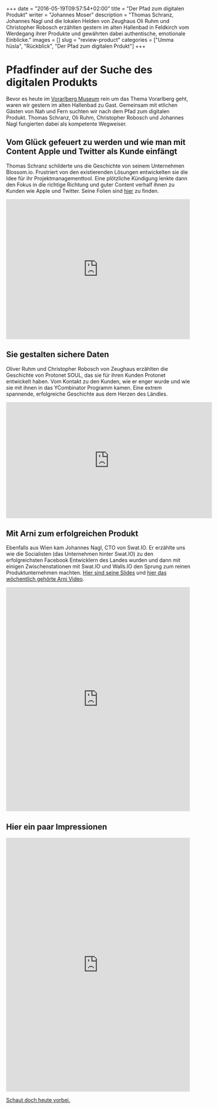+++
date = "2016-05-19T09:57:54+02:00"
title = "Der Pfad zum digitalen Produkt"
writer = "Johannes Moser"
description = "Thomas Schranz, Johannes Nagl und die lokalen Helden von Zeughaus Oli Ruhm und Christopher Robosch erzählten gestern im alten Hallenbad in Feldkirch vom Werdegang ihrer Produkte und gewährten dabei authentische, emotionale Einblicke."
images = []
slug = "review-product"
categories = ["Umma hüsla", "Rückblick", "Der Pfad zum digitalen Prdukt"]
+++


# Pfadfinder auf der Suche des digitalen Produkts

Bevor es heute im [Vorarlberg Museum](http://uh.digitaleinitiativen.at/veranstaltungen/konferenz/#vorarlberg) rein um das Thema Vorarlberg geht, waren wir gestern im alten Hallenbad zu Gast. Gemeinsam mit etlichen Gästen von Nah und Fern suchten wir nach dem Pfad zum digitalen Produkt. Thomas Schranz, Oli Ruhm, Christopher Robosch und Johannes Nagl fungierten dabei als kompetente Wegweiser.


## Vom Glück gefeuert zu werden und wie man mit Content Apple und Twitter als Kunde einfängt

Thomas Schranz schilderte uns die Geschichte von seinem Unternehmen Blossom.io. Frustriert von den existierenden Lösungen entwickelten sie die Idee für ihr Projektmanagementtool. Eine plötzliche Kündigung lenkte dann den Fokus in die richtige Richtung und guter Content verhalf ihnen zu Kunden wie Apple und Twitter.
Seine Folien sind [hier](http://de.slideshare.net/blossom_io/how-to-run-hyper-distributed-companies) zu finden.

<iframe src="https://www.facebook.com/plugins/post.php?href=https%3A%2F%2Fwww.facebook.com%2FDigitaleInitiativen%2Fphotos%2Fa.1696678357236164.1073741834.1590536314517036%2F1780709822166350%2F%3Ftype%3D3&width=500" width="500" height="380" style="border:none;overflow:hidden" scrolling="no" frameborder="0" allowTransparency="true"></iframe>


## Sie gestalten sichere Daten

Oliver Ruhm und Christopher Robosch von Zeughaus erzählten die Geschichte von Protonet SOUL, das sie für ihren Kunden Protonet entwickelt haben. Vom Kontakt zu den Kunden, wie er enger wurde und wie sie mit ihnen in das YCombinator Programm kamen. Eine extrem spannende, erfolgreiche Geschichte aus dem Herzen des Ländles.

<iframe src="https://www.facebook.com/plugins/video.php?href=https%3A%2F%2Fwww.facebook.com%2FDigitaleInitiativen%2Fvideos%2F1780702722167060%2F&show_text=0&width=560" width="560" height="315" style="border:none;overflow:hidden" scrolling="no" frameborder="0" allowTransparency="true" allowFullScreen="true"></iframe>


## Mit Arni zum erfolgreichen Produkt

Ebenfalls aus Wien kam Johannes Nagl, CTO von Swat.IO. Er erzählte uns wie die Socialisten (das Unternehmen hinter Swat.IO) zu den erfolgreichsten Facebook Entwicklern des Landes wurden und dann mit einigen Zwischenstationen mit Swat.IO und Walls.IO den Sprung zum reinen Produktunternehmen machten.
[Hier sind seine Slides](https://speakerdeck.com/johannesnagl/umma-husla-2016-der-pfad-zum-digitalen-produkt) und [hier das wöchentlich gehörte Arni Video](https://www.youtube.com/watch?v=EyhOmBPtGNM).


<iframe src="https://www.facebook.com/plugins/post.php?href=https%3A%2F%2Fwww.facebook.com%2Fthomas.schranz%2Fposts%2F10154160727424362&width=500" width="500" height="608" style="border:none;overflow:hidden" scrolling="no" frameborder="0" allowTransparency="true"></iframe>

## Hier ein paar Impressionen


<iframe src="https://www.facebook.com/plugins/post.php?href=https%3A%2F%2Fwww.facebook.com%2Fmedia%2Fset%2F%3Fset%3Da.1780573162180016.1073741837.1590536314517036%26type%3D3&width=500" width="500" height="689" style="border:none;overflow:hidden" scrolling="no" frameborder="0" allowTransparency="true"></iframe>


[Schaut doch heute vorbei.](http://uh.digitaleinitiativen.at/veranstaltungen/konferenz/#vorarlberg)